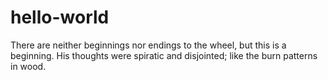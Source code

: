 # hello-world
There are neither beginnings nor endings to the wheel, but this is a beginning. 
His thoughts were spiratic and disjointed; like the burn patterns in wood.
